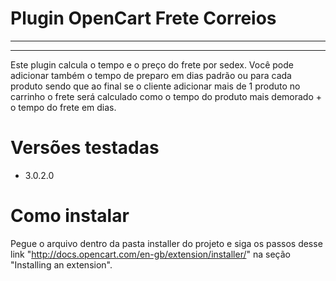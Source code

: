 # Plugin OpenCart Frete Correios

---

---
Este plugin calcula o tempo e o preço do frete por sedex. Você pode adicionar também o tempo de preparo em dias padrão ou para cada produto sendo que ao final se o cliente adicionar mais de 1 produto no carrinho o frete será calculado como o tempo do produto mais demorado + o tempo do frete em dias.

# Versões testadas

- 3.0.2.0

# Como instalar

Pegue o arquivo dentro da pasta installer do projeto e siga os passos desse link "http://docs.opencart.com/en-gb/extension/installer/" na seção "Installing an extension".

